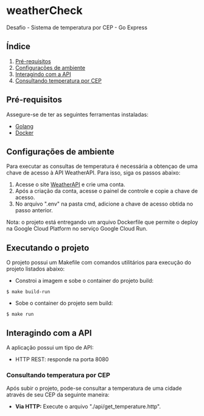 # weatherCheck
Desafio - Sistema de temperatura por CEP - Go Express

## Índice
1. [Pré-requisitos](#pré-requisitos)
2. [Configurações de ambiente](#configurações-de-ambiente)
3. [Interagindo com a API](#interagindo-com-a-api)
4. [Consultando temperatura por CEP](#consultando-temperatura-por-cep)

## Pré-requisitos
Assegure-se de ter as seguintes ferramentas instaladas:
- [Golang](https://go.dev/doc/install)
- [Docker](https://docs.docker.com/compose/install/)

## Configurações de ambiente
Para executar as consultas de temperatura é necessária a obtençao de uma chave de acesso à API WeatherAPI. Para isso, siga os passos abaixo:    
1. Acesse o site [WeatherAPI](https://www.weatherapi.com/) e crie uma conta.
2. Após a criação da conta, acesse o painel de controle e copie a chave de acesso.
3. No arquivo ".env" na pasta cmd, adicione a chave de acesso obtida no passo anterior.

Nota: o projeto está entregando um arquivo Dockerfile que permite o deploy na Google Cloud Platform no serviço Google Cloud Run.

## Executando o projeto
O projeto possui um Makefile com comandos utilitários para execução do projeto listados abaixo:

- Constroi a imagem e sobe o container do projeto build:
```
$ make build-run
```

- Sobe o container do projeto sem build:
```
$ make run
```

## Interagindo com a API
A aplicação possui um tipo de API:
- HTTP REST: responde na porta 8080

### Consultando temperatura por CEP
Após subir o projeto, pode-se consultar a temperatura de uma cidade através de seu CEP da seguinte maneira:

- **Via HTTP:** Execute o arquivo "./api/get_temperature.http".
